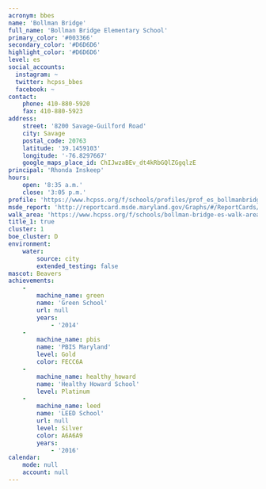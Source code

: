 ```yaml
---
acronym: bbes
name: 'Bollman Bridge'
full_name: 'Bollman Bridge Elementary School'
primary_color: '#003366'
secondary_color: '#D6D6D6'
highlight_color: '#D6D6D6'
level: es
social_accounts:
  instagram: ~
  twitter: hcpss_bbes
  facebook: ~
contact:
    phone: 410-880-5920
    fax: 410-880-5923
address:
    street: '8200 Savage-Guilford Road'
    city: Savage
    postal_code: 20763
    latitude: '39.1459103'
    longitude: '-76.8297667'
    google_maps_place_id: ChIJwzaBEv_dt4kRbGQlZGgqlzE
principal: 'Rhonda Inskeep'
hours:
    open: '8:35 a.m.'
    close: '3:05 p.m.'
profile: 'https://www.hcpss.org/f/schools/profiles/prof_es_bollmanbridge.pdf'
msde_report: 'http://reportcard.msde.maryland.gov/Graphs/#/ReportCards/ReportCardSchool/1//1/13/0620/'
walk_area: 'https://www.hcpss.org/f/schools/bollman-bridge-es-walk-area.pdf'
title_1: true
cluster: 1
boe_cluster: D
environment:
    water:
        source: city
        extended_testing: false
mascot: Beavers
achievements:
    -
        machine_name: green
        name: 'Green School'
        url: null
        years:
            - '2014'
    -
        machine_name: pbis
        name: 'PBIS Maryland'
        level: Gold
        color: FECC6A
    -
        machine_name: healthy_howard
        name: 'Healthy Howard School'
        level: Platinum
    -
        machine_name: leed
        name: 'LEED School'
        url: null
        level: Silver
        color: A6A6A9
        years:
            - '2016'
calendar:
    mode: null
    account: null
---
```

